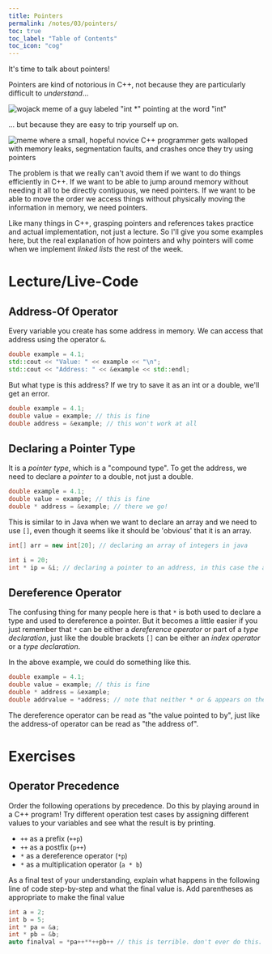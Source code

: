 ```yaml
---
title: Pointers
permalink: /notes/03/pointers/
toc: true
toc_label: "Table of Contents"
toc_icon: "cog"
---
```


It's time to talk about pointers!

Pointers are kind of notorious in C++, not because they are particularly difficult to _understand_...

![wojack meme of a guy labeled "int *" pointing at the word "int"](https://i.redd.it/kh726uczjnq71.png)

... but because they are easy to trip yourself up on. 

![meme where a small, hopeful novice C++ programmer gets walloped with memory leaks, segmentation faults, and crashes once they try using pointers](https://preview.redd.it/fzqra9lm4um71.jpg?auto=webp&s=13d9e8e9028f643c98a63d8ac164a142cc431c1f)

The problem is that we really can't avoid them if we want to do things efficiently in C++. If we want to be able to jump around memory without needing it all to be directly contiguous, we need pointers. If we want to be able to move the order we access things without physically moving the information in memory, we need pointers. 

Like many things in C++, grasping pointers and references takes practice and actual implementation, not just a lecture. So I'll give you some examples here, but the real explanation of how pointers and why pointers will come when we implement _linked lists_ the rest of the week. 

# Lecture/Live-Code

## Address-Of Operator

Every variable you create has some address in memory. We can access that address using the operator `&`.

```cpp
double example = 4.1;
std::cout << "Value: " << example << "\n";
std::cout << "Address: " << &example << std::endl;
```

But what type is this address? If we try to save it as an int or a double, we'll get an error. 

```cpp
double example = 4.1;
double value = example; // this is fine
double address = &example; // this won't work at all 
```

## Declaring a Pointer Type

It is a _pointer type_, which is a "compound type". To get the address, we need to declare a _pointer_ to a double, not just a double. 

```cpp
double example = 4.1;
double value = example; // this is fine
double * address = &example; // there we go!
```

This is similar to in Java when we want to declare an array and we need to use `[]`, even though it seems like it should be 'obvious' that it is an array.

```java
int[] arr = new int[20]; // declaring an array of integers in java
```

```cpp
int i = 20;
int * ip = &i; // declaring a pointer to an address, in this case the address of i
```

## Dereference Operator

The confusing thing for many people here is that `*` is both used to declare a type and used to dereference a pointer. But it becomes a little easier if you just remember that `*` can be either a _dereference operator_ or part of a _type declaration_, just like the double brackets `[]` can be either an _index operator_ or a _type declaration_. 

In the above example, we could do something like this. 

```cpp
double example = 4.1;
double value = example; // this is fine
double * address = &example; 
double addrvalue = *address; // note that neither * or & appears on the left, because the value's type is double
```

The dereference operator can be read as "the value pointed to by", just like the address-of operator can be read as "the address of".

# Exercises
## Operator Precedence

Order the following operations by precedence. Do this by playing around in a C++ program! Try different operation test cases by assigning different values to your variables and see what the result is by printing.

- `++` as a prefix (`++p`)
- `++` as a postfix (`p++`)
- `*` as a dereference operator (`*p`)
- `*` as a multiplication operator (`a * b`)

As a final test of your understanding, explain what happens in the following line of code step-by-step and what the final value is. Add parentheses as appropriate to make the final value

```cpp
int a = 2;
int b = 5;
int * pa = &a;
int * pb = &b;
auto finalval = *pa++**++pb++ // this is terrible. don't ever do this. but you can.
```